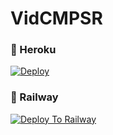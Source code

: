 # VidCMPSR

### 💜 Heroku

[![Deploy](https://www.herokucdn.com/deploy/button.svg)](https://heroku.com/deploy?template=https://github.com/prxpostern/TelethonEncoder001)

### 💜 Railway

[![Deploy To Railway](https://railway.app/button.svg)](https://railway.app/new/template?template=https://github.com/prxpostern/TelethonEncoder001&envs=API_ID,API_HASH,BOT_TOKEN)
